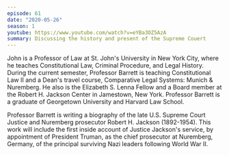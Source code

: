 ```yaml
---
episode: 61
date: "2020-05-26"
season: 1
youtube: https://www.youtube.com/watch?v=eYBa3OZ5AzA
summary: Discussing the history and present of the Supreme Couert
---
```

John is a Professor of Law at St. John's University in New York City, where he teaches Constitutional Law, Criminal Procedure, and Legal History. During the current semester, Professor Barrett is teaching Constitutional Law II and a Dean's travel course, Comparative Legal Systems: Munich & Nuremberg. He also is the Elizabeth S. Lenna Fellow and a Board member at the Robert H. Jackson Center in Jamestown, New York. Professor Barrett is a graduate of Georgetown University and Harvard Law School.

Professor Barrett is writing a biography of the late U.S. Supreme Court Justice and Nuremberg prosecutor Robert H. Jackson (1892-1954). This work will include the first inside account of Justice Jackson's service, by appointment of President Truman, as the chief prosecutor at Nuremberg, Germany, of the principal surviving Nazi leaders following World War II.
